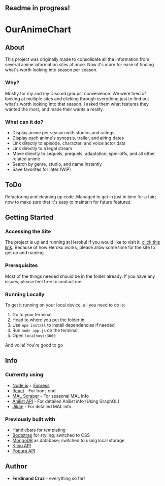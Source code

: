 ## Readme in progress!
# OurAnimeChart
## About
This project was originally made to consolidate all the information from several anime information sites at once. Now it's more for ease of finding what's worth looking into season per season.

### Why?
Mostly for my and my Discord groups' convenience. We were tired of looking at multiple sites and clicking through everything just to find out what's worth looking into that season. I asked them what features they wanted the most, and made their wants a reality.

### What can it do?
- Display anime per season with studios and ratings
- Display each anime's synopsis, trailer, and airing dates
- Link directly to episode, character, and voice actor data
- Link directly to a legal stream
- Move directly to sequels, prequels, adaptation, spin-offs, and all other related anime
- Search by genre, studio, and name instantly
- Save favorites for later (WIP)

## ToDo
Refactoring and cleaning up code. Managed to get in just in time for a fair; now to make sure that it's easy to maintain for future features.

## Getting Started
### Accessing the Site
The project is up and running at Heroku! If you would like to visit it, [click this link](http://ouranimechart.herokuapp.com/). Because of how Heroku works, please allow some time for the site to get up and running.

### Prerequisites
Most of the things needed should be in the folder already. If you have any issues, please feel free to contact me

### Running Locally
To get it running on your local device, all you need to do is:
1. Go to your terminal
2. Head to where you put the folder in
3. Use `npm install` to install dependencies  if needed
4. Run `node app.js` on the terminal
5. Open `localhost:3000`

And voila! You're good to go

## Info
### Currently using
- [Node.js](https://nodejs.org/en/) + [Express](https://expressjs.com/)
- [React](https://reactjs.org/) - For front-end
- [MAL Scraper](https://www.npmjs.com/package/mal-scraper) - For seasonal MAL info
- [Anilist API](https://anilist.gitbooks.io/anilist-apiv2-docs/) - For detailed Anilist info (Using GraphQL)
- [Jikan](https://jikan.me/docs) - For detailed MAL info


### Previously built with
- [Handlebars](http://handlebarsjs.com/) for templating
- [Bootstrap](https://getbootstrap.com/) for styling; switched to CSS
- [MongoDB](https://www.mongodb.com/) as database; switched to using local storage
- [Kitsu API](https://www.npmjs.com/package/kitsu)
- [Popura API](https://www.npmjs.com/package/popura)

## Author
* **Ferdinand Cruz** - everything so far!
